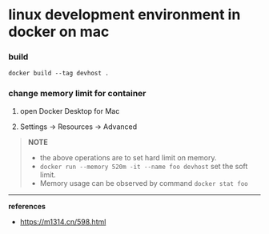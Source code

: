 # linux development environment in docker on mac

### build

```shell
docker build --tag devhost .
```

### change memory limit for container

1. open Docker Desktop for Mac

2. Settings -> Resources -> Advanced

> **NOTE**
>
> * the above operations are to set hard limit on memory.
> * `docker run --memory 520m -it --name foo devhost` set the soft limit.
> * Memory usage can be observed by command `docker stat foo`


---------------

**references**

* https://m1314.cn/598.html
